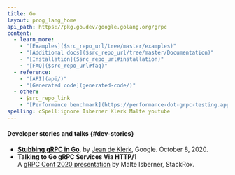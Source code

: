 ```yaml
---
title: Go
layout: prog_lang_home
api_path: https://pkg.go.dev/google.golang.org/grpc
content:
  - learn_more:
    - "[Examples]($src_repo_url/tree/master/examples)"
    - "[Additional docs]($src_repo_url/tree/master/Documentation)"
    - "[Installation]($src_repo_url#installation)"
    - "[FAQ]($src_repo_url#faq)"
  - reference:
    - "[API](api/)"
    - "[Generated code](generated-code/)"
  - other:
    - $src_repo_link
    - "[Performance benchmark](https://performance-dot-grpc-testing.appspot.com/explore?dashboard=5652536396611584&widget=490377658&container=1286539696)"
spelling: cSpell:ignore Isberner Klerk Malte youtube
---
```


#### Developer stories and talks {#dev-stories}

- **[Stubbing gRPC in Go](https://jadekler.github.io/2020/10/08/stubbing-grpc.html)**,
  by [Jean de Klerk](https://github.com/jadekler), Google. October 8, 2020.
- **Talking to Go gRPC Services Via HTTP/1**
  <a class="icon" href="https://youtu.be/Vbw8h0RCn2E"><i class="fab fa-youtube"></i></a>
  <a class="icon" href="https://static.sched.com/hosted_files/grpcconf20/c9/TalkingToGoGRPCviaHTTP1-gRPCConf2020-MalteIsberner.pdf"><i class="far fa-file"></i></a><br>
  A [gRPC Conf 2020 presentation](https://sched.co/cRfW)
  by Malte Isberner, StackRox.

[Performance benchmark]: https://performance-dot-grpc-testing.appspot.com/explore?dashboard=5652536396611584&widget=490377658&container=1286539696
